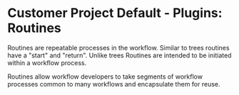 # Customer Project Default - Plugins: Routines

Routines are repeatable processes in the workflow.  Similar to trees routines have a "start" and "return".  Unlike trees Routines are intended to be initiated within a workflow process.

Routines allow workflow developers to take segments of workflow processes common to many workflows and encapsulate them for reuse.
